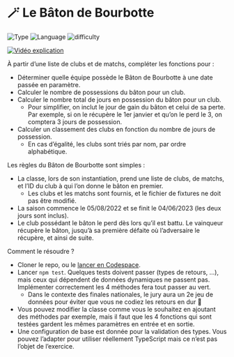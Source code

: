 # 🪄 Le Bâton de Bourbotte
![Type](https://img.shields.io/badge/Type-WorldSkills%20France%20National%20training-purple) ![Language](https://img.shields.io/badge/Language-JavaScript/TypeScript-yellow) ![difficulty](https://img.shields.io/badge/Difficulty-****-orange)

[![Vidéo explication](https://img.youtube.com/vi/YEIo6BAvR4o/0.jpg)](https://www.youtube.com/watch?v=YEIo6BAvR4o)

À partir d’une liste de clubs et de matchs, compléter les fonctions pour :

- Déterminer quelle équipe possède le Bâton de Bourbotte à une date passée en paramètre.
- Calculer le nombre de possessions du bâton pour un club.
- Calculer le nombre total de jours en possession du bâton pour un club.
    - Pour simplifier, on inclut le jour de gain du bâton et celui de sa perte. Par exemple, si on le récupère le 1er janvier et qu’on le perd le 3, on comptera 3 jours de possession.
- Calculer un classement des clubs en fonction du nombre de jours de possession.
    - En cas d’égalité, les clubs sont triés par nom, par ordre alphabétique.

Les règles du Bâton de Bourbotte sont simples :

- La classe, lors de son instantiation, prend une liste de clubs, de matchs, et l’ID du club à qui l’on donne le bâton en premier.
    - Les clubs et les matchs sont fournis, et le fichier de fixtures ne doit pas être modifié.
- La saison commence le 05/08/2022 et se finit le 04/06/2023 (les deux jours sont inclus).
- Le club possédant le bâton le perd dès lors qu’il est battu. Le vainqueur récupère le bâton, jusqu’à sa première défaite où l’adversaire le récupère, et ainsi de suite.

Comment le résoudre ?

- Cloner le repo, ou le [lancer en Codespace](https://github.com/features/codespaces).
- Lancer `npm test`. Quelques tests doivent passer (types de retours, …), mais ceux qui dépendent de données dynamiques ne passent pas. Implémenter correctement les 4 méthodes fera tout passer au vert.
    - Dans le contexte des finales nationales, le jury aura un 2e jeu de données pour éviter que vous ne codiez les retours en dur 🧐
- Vous pouvez modifier la classe comme vous le souhaitez en ajoutant des méthodes par exemple, mais il faut que les 4 fonctions qui sont testées gardent les mêmes paramètres en entrée et en sortie.
- Une configuration de base est donnée pour la validation des types. Vous pouvez l’adapter pour utiliser réellement TypeScript mais ce n’est pas l’objet de l’exercice.
